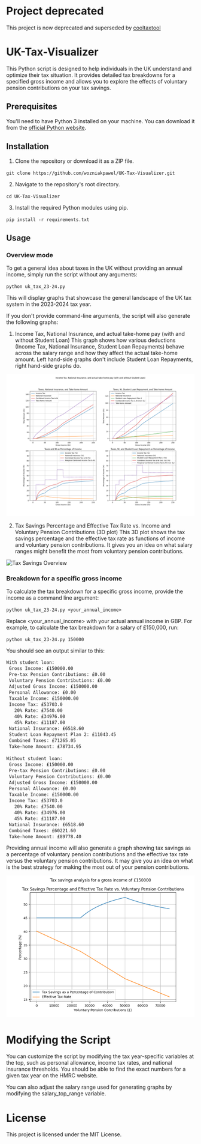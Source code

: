# Project deprecated

This project is now deprecated and superseded by [cooltaxtool](https://github.com/wozniakpawel/cooltaxtool)

# UK-Tax-Visualizer

This Python script is designed to help individuals in the UK understand and optimize their tax situation. It provides detailed tax breakdowns for a specified gross income and allows you to explore the effects of voluntary pension contributions on your tax savings.

## Prerequisites

You'll need to have Python 3 installed on your machine. You can download it from the [official Python website](https://www.python.org/downloads/).

## Installation

1. Clone the repository or download it as a ZIP file.

`git clone https://github.com/wozniakpawel/UK-Tax-Visualizer.git`

2. Navigate to the repository's root directory.

`cd UK-Tax-Visualizer`

3. Install the required Python modules using pip.

`pip install -r requirements.txt`

## Usage

### Overview mode
To get a general idea about taxes in the UK without providing an annual income, simply run the script without any arguments:

`python uk_tax_23-24.py`

This will display graphs that showcase the general landscape of the UK tax system in the 2023-2024 tax year.

If you don't provide command-line arguments, the script will also generate the following graphs:

1. Income Tax, National Insurance, and actual take-home pay (with and without Student Loan)
This graph shows how various deductions (Income Tax, National Insurance, Student Loan Repayments) behave across the salary range and how they affect the actual take-home amount. Left hand-side graphs don't include Student Loan Repayments, right hand-side graphs do.

![Tax Overview](tax_overview.png)

2. Tax Savings Percentage and Effective Tax Rate vs. Income and Voluntary Pension Contributions (3D plot)
This 3D plot shows the tax savings percentage and the effective tax rate as functions of income and voluntary pension contributions. It gives you an idea on what salary ranges might benefit the most from voluntary pension contributions.

![Tax Savings Overview](tax_savings_overview.png)

### Breakdown for a specific gross income
To calculate the tax breakdown for a specific gross income, provide the income as a command line argument:

`python uk_tax_23-24.py <your_annual_income>`

Replace <your_annual_income> with your actual annual income in GBP. For example, to calculate the tax breakdown for a salary of £150,000, run:

`python uk_tax_23-24.py 150000`

You should see an output similar to this:

```
With student loan:
 Gross Income: £150000.00
 Pre-tax Pension Contributions: £0.00
 Voluntary Pension Contributions: £0.00
 Adjusted Gross Income: £150000.00
 Personal Allowance: £0.00
 Taxable Income: £150000.00
 Income Tax: £53703.0
   20% Rate: £7540.00
   40% Rate: £34976.00
   45% Rate: £11187.00
 National Insurance: £6518.60
 Student Loan Repayment Plan 2: £11043.45
 Combined Taxes: £71265.05
 Take-home Amount: £78734.95

Without student loan:
 Gross Income: £150000.00
 Pre-tax Pension Contributions: £0.00
 Voluntary Pension Contributions: £0.00
 Adjusted Gross Income: £150000.00
 Personal Allowance: £0.00
 Taxable Income: £150000.00
 Income Tax: £53703.0
   20% Rate: £7540.00
   40% Rate: £34976.00
   45% Rate: £11187.00
 National Insurance: £6518.60
 Combined Taxes: £60221.60
 Take-home Amount: £89778.40
```

Providing annual income will also generate a graph showing tax savings as a percentage of voluntary pension contributions and the effective tax rate versus the voluntary pension contributions. It may give you an idea on what is the best strategy for making the most out of your pension contributions.

![Tax Savings (single salary)](tax_savings_single.png)

# Modifying the Script

You can customize the script by modifying the tax year-specific variables at the top, such as personal allowance, income tax rates, and national insurance thresholds. You should be able to find the exact numbers for a given tax year on the HMRC website.

You can also adjust the salary range used for generating graphs by modifying the salary_top_range variable.

# License

This project is licensed under the MIT License.
